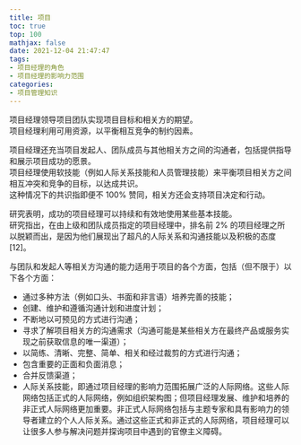 ```yaml
---
title: 项目
toc: true
top: 100
mathjax: false
date: 2021-12-04 21:47:47
tags:
- 项目经理的角色
- 项目经理的影响力范围
categories:
- 项目管理知识
---
```

项目经理领导项目团队实现项目目标和相关方的期望。  
项目经理利用可用资源，以平衡相互竞争的制约因素。

项目经理还充当项目发起人、团队成员与其他相关方之间的沟通者，包括提供指导和展示项目成功的愿景。  
项目经理使用软技能（例如人际关系技能和人员管理技能）来平衡项目相关方之间相互冲突和竞争的目标，以达成共识。  
这种情况下的共识指即便不 100% 赞同，相关方还会支持项目决定和行动。

研究表明，成功的项目经理可以持续和有效地使用某些基本技能。  
研究指出，在由上级和团队成员指定的项目经理中，排名前 2% 的项目经理之所以脱颖而出，是因为他们展现出了超凡的人际关系和沟通技能以及积极的态度 [12]。

与团队和发起人等相关方沟通的能力适用于项目的各个方面，包括（但不限于）以下各个方面：

- 通过多种方法（例如口头、书面和非言语）培养完善的技能；
- 创建、维护和遵循沟通计划和进度计划；
- 不断地以可预见的方式进行沟通；
- 寻求了解项目相关方的沟通需求（沟通可能是某些相关方在最终产品或服务实现之前获取信息的唯一渠道）；
- 以简练、清晰、完整、简单、相关和经过裁剪的方式进行沟通；
- 包含重要的正面和负面消息；
- 合并反馈渠道；
- 人际关系技能，即通过项目经理的影响力范围拓展广泛的人际网络。这些人际网络包括正式的人际网络，例如组织架构图；但项目经理发展、维护和培养的非正式人际网络更加重要。非正式人际网络包括与主题专家和具有影响力的领导者建立的个人人际关系。通过这些正式和非正式的人际网络，项目经理可以让很多人参与解决问题并探询项目中遇到的官僚主义障碍。

